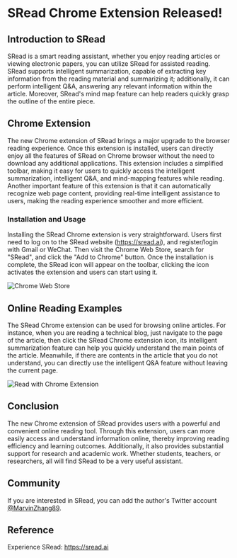 # SRead Chrome Extension Released!

## Introduction to SRead

SRead is a smart reading assistant, whether you enjoy reading articles or viewing electronic papers, you can utilize SRead for assisted reading. SRead supports intelligent summarization, capable of extracting key information from the reading material and summarizing it; additionally, it can perform intelligent Q&A, answering any relevant information within the article. Moreover, SRead's mind map feature can help readers quickly grasp the outline of the entire piece.

## Chrome Extension

The new Chrome extension of SRead brings a major upgrade to the browser reading experience. Once this extension is installed, users can directly enjoy all the features of SRead on Chrome browser without the need to download any additional applications. This extension includes a simplified toolbar, making it easy for users to quickly access the intelligent summarization, intelligent Q&A, and mind-mapping features while reading. Another important feature of this extension is that it can automatically recognize web page content, providing real-time intelligent assistance to users, making the reading experience smoother and more efficient.

### Installation and Usage

Installing the SRead Chrome extension is very straightforward. Users first need to log on to the SRead website (https://sread.ai), and register/login with Gmail or WeChat. Then visit the Chrome Web Store, search for "SRead", and click the "Add to Chrome" button. Once the installation is complete, the SRead icon will appear on the toolbar, clicking the icon activates the extension and users can start using it.

![Chrome Web Store](https://codao.crawlab.cn/images/2023-10-24-082020.png)

## Online Reading Examples

The SRead Chrome extension can be used for browsing online articles. For instance, when you are reading a technical blog, just navigate to the page of the article, then click the SRead Chrome extension icon, its intelligent summarization feature can help you quickly understand the main points of the article. Meanwhile, if there are contents in the article that you do not understand, you can directly use the intelligent Q&A feature without leaving the current page.

![Read with Chrome Extension](https://codao.crawlab.cn/images/2023-10-24-081719.png)

## Conclusion

The new Chrome extension of SRead provides users with a powerful and convenient online reading tool. Through this extension, users can more easily access and understand information online, thereby improving reading efficiency and learning outcomes. Additionally, it also provides substantial support for research and academic work. Whether students, teachers, or researchers, all will find SRead to be a very useful assistant.

## Community

If you are interested in SRead, you can add the author's Twitter account [@MarvinZhang89](https://twitter.com/@MarvinZhang89).

## Reference

Experience SRead: https://sread.ai
